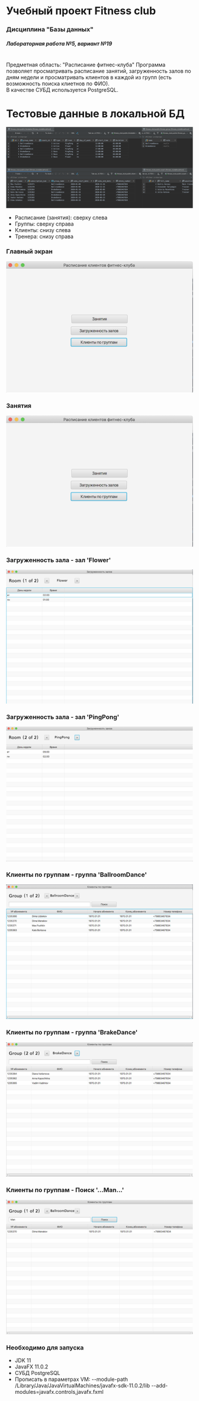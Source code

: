 # Учебный проект Fitness club
### Дисциплина "Базы данных"
##### Лабораторная работа №5, вариант №19
\
Предметная область: "Расписание фитнес-клуба"
Программа позволяет просматривать расписание занятий, загруженность залов по дням недели и просматривать клиентов в каждой из групп (есть возможность поиска клиетнов по ФИО).
 \
 В качестве СУБД используется PostgreSQL.
 
# Тестовые данные в локальной БД

![Текущие данные в Базе данных](https://github.com/VitalyPeryatin/FitnessClub/blob/master/images/Screenshot8.png)

  - Расписание (занятия): сверху слева
  - Группы: сверху справа
  - Клиенты: снизу слева
  - Тренера: снизу справа
 
### Главный экран
![Главный экран](https://github.com/VitalyPeryatin/FitnessClub/blob/master/images/Screenshot1.png)

### Занятия
![Занятия](https://github.com/VitalyPeryatin/FitnessClub/blob/master/images/Screenshot1.png)

### Загруженность зала - зал 'Flower'
![Загруженность зала - зал 'Flower](https://github.com/VitalyPeryatin/FitnessClub/blob/master/images/Screenshot3.png)

### Загруженность зала - зал 'PingPong'
![Загруженность зала - зал 'PingPong'](https://github.com/VitalyPeryatin/FitnessClub/blob/master/images/Screenshot7.png)

### Клиенты по группам - группа 'BallroomDance'
![Клиенты по группам - группа 'BallroomDance'](https://github.com/VitalyPeryatin/FitnessClub/blob/master/images/Screenshot4.png)

### Клиенты по группам - группа 'BrakeDance'
![Клиенты по группам - группа 'BrakeDance'](https://github.com/VitalyPeryatin/FitnessClub/blob/master/images/Screenshot6.png)

### Клиенты по группам - Поиск '...Man...'
![Клиенты по группам - Поиск '...Man...'](https://github.com/VitalyPeryatin/FitnessClub/blob/master/images/Screenshot5.png)

### Необходимо для запуска
 
- JDK 11
- JavaFX 11.0.2
- СУБД PostgreSQL
- Прописать в параметрах VM: 
--module-path /Library/Java/JavaVirtualMachines/javafx-sdk-11.0.2/lib 
--add-modules=javafx.controls,javafx.fxml
